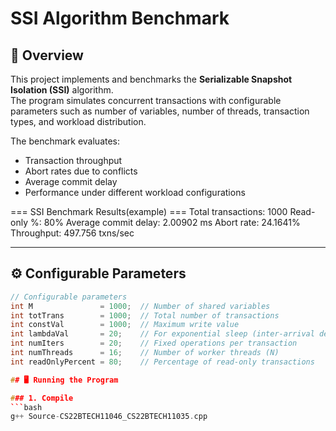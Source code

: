 # SSI Algorithm Benchmark

## 📌 Overview
This project implements and benchmarks the **Serializable Snapshot Isolation (SSI)** algorithm.  
The program simulates concurrent transactions with configurable parameters such as number of variables, number of threads, transaction types, and workload distribution.  

The benchmark evaluates:
- Transaction throughput  
- Abort rates due to conflicts  
- Average commit delay  
- Performance under different workload configurations  

=== SSI Benchmark Results(example) ===
Total transactions:       1000
Read-only %:             80%
Average commit delay:    2.00902 ms
Abort rate:              24.1641%
Throughput:              497.756 txns/sec

---
## ⚙️ Configurable Parameters
```cpp
// Configurable parameters
int M               = 1000;  // Number of shared variables
int totTrans        = 1000;  // Total number of transactions
int constVal        = 1000;  // Maximum write value
int lambdaVal       = 20;    // For exponential sleep (inter-arrival delay)
int numIters        = 20;    // Fixed operations per transaction
int numThreads      = 16;    // Number of worker threads (N)
int readOnlyPercent = 80;    // Percentage of read-only transactions

## 🖥️ Running the Program

### 1. Compile
```bash
g++ Source-CS22BTECH11046_CS22BTECH11035.cpp



